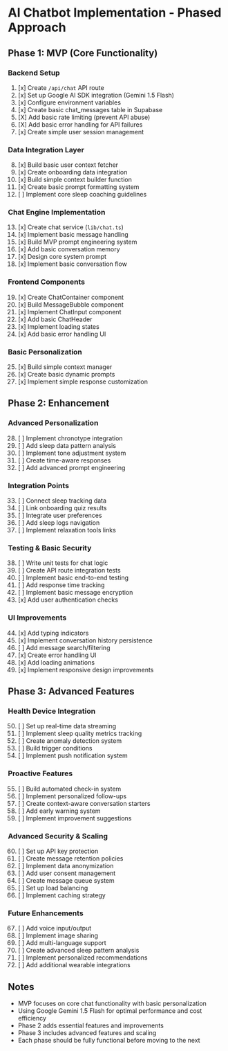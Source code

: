 # AI Chatbot Implementation - Phased Approach

## Phase 1: MVP (Core Functionality)
### Backend Setup
1. [x] Create `/api/chat` API route
2. [x] Set up Google AI SDK integration (Gemini 1.5 Flash)
3. [x] Configure environment variables
4. [x] Create basic chat_messages table in Supabase
5. [X] Add basic rate limiting (prevent API abuse)
6. [X] Add basic error handling for API failures
7. [x] Create simple user session management

### Data Integration Layer
8. [x] Build basic user context fetcher
9. [x] Create onboarding data integration
10. [x] Build simple context builder function
11. [x] Create basic prompt formatting system
12. [ ] Implement core sleep coaching guidelines

### Chat Engine Implementation
13. [x] Create chat service (`lib/chat.ts`)
14. [x] Implement basic message handling
15. [x] Build MVP prompt engineering system
16. [x] Add basic conversation memory
17. [x] Design core system prompt
18. [x] Implement basic conversation flow

### Frontend Components
19. [x] Create ChatContainer component
20. [x] Build MessageBubble component
21. [x] Implement ChatInput component
22. [x] Add basic ChatHeader
23. [x] Implement loading states
24. [x] Add basic error handling UI

### Basic Personalization
25. [x] Build simple context manager
26. [x] Create basic dynamic prompts
27. [x] Implement simple response customization

## Phase 2: Enhancement
### Advanced Personalization
28. [ ] Implement chronotype integration
29. [ ] Add sleep data pattern analysis
30. [ ] Implement tone adjustment system
31. [ ] Create time-aware responses
32. [ ] Add advanced prompt engineering

### Integration Points
33. [ ] Connect sleep tracking data
34. [ ] Link onboarding quiz results
35. [ ] Integrate user preferences
36. [ ] Add sleep logs navigation                   
37. [ ] Implement relaxation tools links

### Testing & Basic Security
38. [ ] Write unit tests for chat logic
39. [ ] Create API route integration tests
40. [ ] Implement basic end-to-end testing
41. [ ] Add response time tracking
42. [ ] Implement basic message encryption
43. [x] Add user authentication checks

### UI Improvements
44. [x] Add typing indicators
45. [x] Implement conversation history persistence
46. [ ] Add message search/filtering
47. [x] Create error handling UI
48. [x] Add loading animations
49. [x] Implement responsive design improvements

## Phase 3: Advanced Features
### Health Device Integration
50. [ ] Set up real-time data streaming
51. [ ] Implement sleep quality metrics tracking
52. [ ] Create anomaly detection system
53. [ ] Build trigger conditions
54. [ ] Implement push notification system

### Proactive Features
55. [ ] Build automated check-in system
56. [ ] Implement personalized follow-ups
57. [ ] Create context-aware conversation starters
58. [ ] Add early warning system
59. [ ] Implement improvement suggestions

### Advanced Security & Scaling
60. [ ] Set up API key protection
61. [ ] Create message retention policies
62. [ ] Implement data anonymization
63. [ ] Add user consent management
64. [ ] Create message queue system
65. [ ] Set up load balancing
66. [ ] Implement caching strategy

### Future Enhancements
67. [ ] Add voice input/output
68. [ ] Implement image sharing
69. [ ] Add multi-language support
70. [ ] Create advanced sleep pattern analysis
71. [ ] Implement personalized recommendations
72. [ ] Add additional wearable integrations

## Notes
- MVP focuses on core chat functionality with basic personalization
- Using Google Gemini 1.5 Flash for optimal performance and cost efficiency
- Phase 2 adds essential features and improvements
- Phase 3 includes advanced features and scaling
- Each phase should be fully functional before moving to the next 